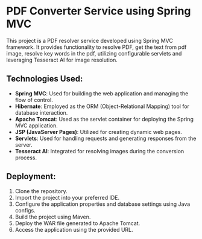 # PDF Converter Service using Spring MVC

This project is a PDF resolver service developed using Spring MVC framework. It provides functionality to resolve PDF, get the text from pdf image, resolve key words in the pdf, utilizing configurable servlets and leveraging Tesseract AI for image resolution.

## Technologies Used:

- **Spring MVC**: Used for building the web application and managing the flow of control.
- **Hibernate**: Employed as the ORM (Object-Relational Mapping) tool for database interaction.
- **Apache Tomcat**: Used as the servlet container for deploying the Spring MVC application.
- **JSP (JavaServer Pages)**: Utilized for creating dynamic web pages.
- **Servlets**: Used for handling requests and generating responses from the server.
- **Tesseract AI**: Integrated for resolving images during the conversion process.

## Deployment:

1. Clone the repository.
2. Import the project into your preferred IDE.
3. Configure the application properties and database settings using Java configs.
4. Build the project using Maven.
5. Deploy the WAR file generated to Apache Tomcat.
6. Access the application using the provided URL.




